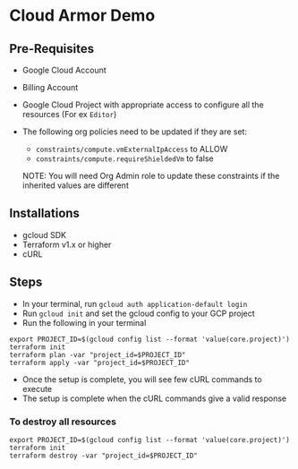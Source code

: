 # Cloud Armor Demo

## Pre-Requisites
- Google Cloud Account 
- Billing Account
- Google Cloud Project with appropriate access to configure all the resources (For ex `Editor`)
- The following org policies need to be updated if they are set:
    - `constraints/compute.vmExternalIpAccess` to ALLOW
    - `constraints/compute.requireShieldedVm` to false
    
    NOTE: You will need Org Admin role to update these constraints if the inherited values are different

## Installations
- gcloud SDK
- Terraform v1.x or higher
- cURL

## Steps
- In your terminal, run `gcloud auth application-default login`
- Run `gcloud init` and set the gcloud config to your GCP project
- Run the following in your terminal
```
export PROJECT_ID=$(gcloud config list --format 'value(core.project)')
terraform init
terraform plan -var "project_id=$PROJECT_ID"
terraform apply -var "project_id=$PROJECT_ID"
```
- Once the setup is complete, you will see few cURL commands to execute
- The setup is complete when the cURL commands give a valid response

### To destroy all resources
```
export PROJECT_ID=$(gcloud config list --format 'value(core.project)')
terraform init
terraform destroy -var "project_id=$PROJECT_ID"
```